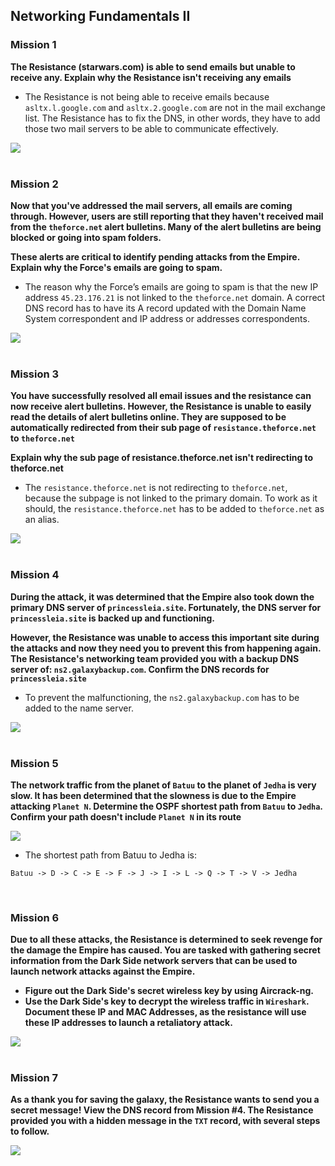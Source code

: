 ## Networking Fundamentals II

### **Mission 1**

**The Resistance (starwars.com) is able to send emails but unable to receive any. Explain why the Resistance isn't receiving any emails**
- The Resistance is not being able to receive emails because `asltx.l.google.com` and `asltx.2.google.com` are not in the mail exchange list. The Resistance has to fix the DNS, in other words, they have to add those two mail servers to be able to communicate effectively.

![](Images/mission-1.png)
<br>
<br>

### **Mission 2**

**Now that you've addressed the mail servers, all emails are coming through. However, users are still reporting that they haven't received mail from the `theforce.net` alert bulletins. Many of the alert bulletins are being blocked or going into spam folders.**

**These alerts are critical to identify pending attacks from the Empire. Explain why the Force's emails are going to spam.**
- The reason why the Force’s emails are going to spam is that the new IP address `45.23.176.21` is not linked to the `theforce.net` domain. A correct DNS record has to have its A record updated with the Domain Name System correspondent and IP address or addresses correspondents.

![](Images/mission-2.png)
<br>
<br>

### **Mission 3**

**You have successfully resolved all email issues and the resistance can now receive alert bulletins. However, the Resistance is unable to easily read the details of alert bulletins online. They are supposed to be automatically redirected from their sub page of `resistance.theforce.net`  to `theforce.net`**

**Explain why the sub page of resistance.theforce.net isn't redirecting to theforce.net**
- The `resistance.theforce.net` is not redirecting to `theforce.net`, because the subpage is not linked to the primary domain. To work as it should, the `resistance.theforce.net` has to be added to `theforce.net` as an alias.

![](Images/mission-3.png)
<br>
<br>

### **Mission 4**

**During the attack, it was determined that the Empire also took down the primary DNS server of `princessleia.site`. Fortunately, the DNS server for `princessleia.site` is backed up and functioning.**

**However, the Resistance was unable to access this important site during the attacks and now they need you to prevent this from happening again. The Resistance's networking team provided you with a backup DNS server of: `ns2.galaxybackup.com`. Confirm the DNS records for `princessleia.site`**
- To prevent the malfunctioning, the `ns2.galaxybackup.com` has to be added to the name server.

![](Images/mission-4.png)
<br>
<br>

### **Mission 5**

**The network traffic from the planet of `Batuu` to the planet of  `Jedha` is very slow. It has been determined that the slowness is due to the Empire attacking `Planet N`. Determine the OSPF shortest path from `Batuu` to `Jedha`. Confirm your path doesn't include `Planet N` in its route**

![](Images/Galaxy_Network_map.png)

- The shortest path from Batuu to Jedha is:
```
Batuu -> D -> C -> E -> F -> J -> I -> L -> Q -> T -> V -> Jedha
```
<br>

### **Mission 6** 

**Due to all these attacks, the Resistance is determined to seek revenge for the damage the Empire has caused. You are tasked with gathering secret information from the Dark Side network servers that can be used to launch network attacks against the Empire.**
- **Figure out the Dark Side's secret wireless key by using Aircrack-ng.** 
- **Use the Dark Side's key to decrypt the wireless traffic in `Wireshark`. Document these IP and MAC Addresses, as the resistance will use these IP addresses to launch a retaliatory attack.**

![](Images/mission-6.png)
<br>
<br>

### **Mission 7** 

**As a thank you for saving the galaxy, the Resistance wants to send you a secret message! View the DNS record from Mission #4. The Resistance provided you with a hidden message in the `TXT` record, with several steps to follow.**

![](Images/mission-7.png)
